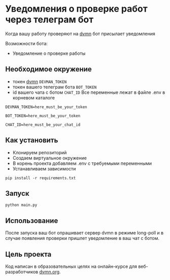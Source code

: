 # Уведомления о проверке работ через телеграм бот
Когда вашу работу проверяют на [dvmn](https://dvmn.org) бот
присылает уведомления

Возможности бота:
- Уведомление о проверке работы


## Необходимое окружение
* токен [dvmn](https://dvmn.org/api/docs) `DEVMAN_TOKEN`
* токен вашего телеграм бота `BOT_TOKEN`
* id вашего чата с ботом `CHAT_ID`
Все переменные лежат в файле .env в корневом каталоге
```
DEVMAN_TOKEN=here_must_be_your_token

BOT_TOKEN=here_must_be_your_token

CHAT_ID=here_must_be_your_chat_id
```


## Как установить
* Клонируем репозиторий
* Создаем виртуальное окружение
* В корень проекта добавляем .env c требуемыми переменными
* Устанавливаем зависимости
```
pip install -r requirements.txt
```


## Запуск
```
python main.py
```


## Использование
После запуска ваш бот опрашивает сервер dvmn в режиме long-poll
и в случае появления проверки пришлет уведомление в ваш чат
с ботом.


## Цель проекта
Код написан в образовательных целях на онлайн-курсе для веб-разработчиков [dvmn.org](https://dvmn.org/).
